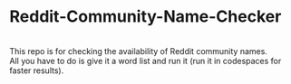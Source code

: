 # Reddit-Community-Name-Checker
<br>
This repo is for checking the availability of Reddit community names. <br>
All you have to do is give it a word list and run it (run it in codespaces for faster results).
